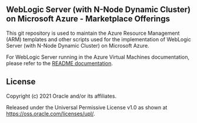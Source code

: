 ## WebLogic Server (with N-Node Dynamic Cluster) on Microsoft Azure - Marketplace Offerings

This git repository is used to maintain the Azure Resource Management (ARM) templates and other scripts 
used for the implementation of WebLogic Server (with N-Node Dynamic Cluster) on Microsoft Azure.

For WebLogic Server running in the Azure Virtual Machines documentation, please refer to the [README documentation](https://github.com/oracle/weblogic-azure/weblogic-azure-vm/arm-oraclelinux-wls/README.md).

## License

Copyright (c) 2021 Oracle and/or its affiliates.

Released under the Universal Permissive License v1.0 as shown at
<https://oss.oracle.com/licenses/upl/>.
